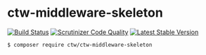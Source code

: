 # ctw-middleware-skeleton

[![Build Status](https://scrutinizer-ci.com/g/jonathanmaron/ctw-middleware-skeleton/badges/build.png?b=master)](https://scrutinizer-ci.com/g/jonathanmaron/ctw-middleware-skeleton/build-status/master)
[![Scrutinizer Code Quality](https://scrutinizer-ci.com/g/jonathanmaron/ctw-middleware-skeleton/badges/quality-score.png?b=master)](https://scrutinizer-ci.com/g/jonathanmaron/ctw-middleware-skeleton/?branch=master)
[![Latest Stable Version](https://poser.pugx.org/ctw/ctw-middleware-skeleton/v/stable)](https://packagist.org/packages/ctw/ctw-middleware-skeleton)

```bash
$ composer require ctw/ctw-middleware-skeleton
```
